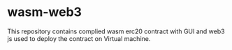 # wasm-web3
This repository contains  complied wasm erc20 contract with GUI and web3 js used to deploy the contract on Virtual machine.
